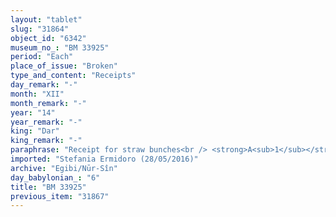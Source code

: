 ```yaml
---
layout: "tablet"
slug: "31864"
object_id: "6342"
museum_no_: "BM 33925"
period: "Each"
place_of_issue: "Broken"
type_and_content: "Receipts"
day_remark: "-"
month: "XII"
month_remark: "-"
year: "14"
year_remark: "-"
king: "Dar"
king_remark: "-"
paraphrase: "Receipt for straw bunches<br /> <strong>A<sub>1</sub></strong> and <strong>A<sub>2</sub></strong>, slaves of <strong>C</strong>, receive 93 bundles of straw (<em>makṣaru </em><em>&scaron;a tibni</em>) from <strong>B</strong>, a slave of <strong>D</strong>. Witnesses<br /> &nbsp;<br /> <strong>A<sub>1</sub></strong> = Ana-muhhi-Bēl-amur; <strong>A<sub>2</sub></strong> = Nab&ucirc;-bulliṭanni, slave of <strong>C</strong>; <strong>B </strong>= Nab&ucirc;-āl&scaron;i-ul-ab&acirc;&scaron;, slave of <strong>D</strong>; <strong>C </strong>= Rēmūt-Bēl; <strong>D </strong>= &Scaron;irku/Iddināya//Egibi (= Marduk-nāṣir-apli/Itti-Marduk-balāṭu//Egibi)"
imported: "Stefania Ermidoro (28/05/2016)"
archive: "Egibi/Nūr-Sîn"
day_babylonian_: "6"
title: "BM 33925"
previous_item: "31867"
---
```

